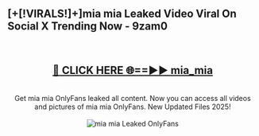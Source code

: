 <h2>[+[!VIRALS!]+]mia mia Leaked Video Viral On Social X Trending Now - 9zam0</h2>
<br>
<div align="center">
<h2><a href="https://libra.edu.pl?mia_mia" rel="nofollow">🔴 CLICK HERE 🌐==►► mia_mia</a></h2>
<br>
Get mia mia OnlyFans leaked all content. Now you can access all videos and pictures of mia mia OnlyFans. New Updated Files 2025!
<br>
<br>
<a href="https://libra.edu.pl?mia_mia" rel="nofollow" data-target="animated-image.originalLink"><img src="https://i.ibb.co.com/WyWwxjT/player-gif2.gif" alt="mia mia Leaked OnlyFans" style="max-width: 100%; display: inline-block;" data-target="animated-image.originalImage"></a>
</div>
<br>
